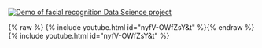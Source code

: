 
[![Demo of facial recognition Data Science project](https://img.youtube.com/vi/nyfV-OWfZsY&t/maxresdefault.jpg)](https://www.youtube.com/watch?v=nyfV-OWfZsY&t)

{% raw %} {% include youtube.html id="nyfV-OWfZsY&t" %}{% endraw %}{% include youtube.html id="nyfV-OWfZsY&t" %}
